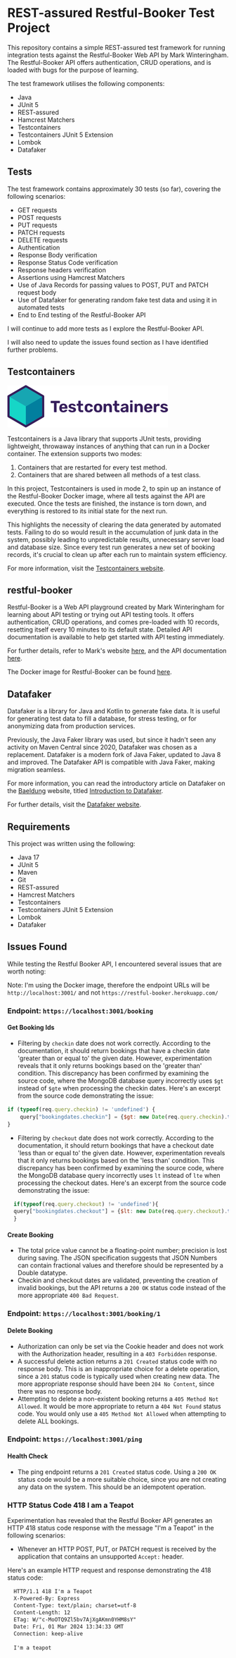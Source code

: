 # REST-assured Restful-Booker Test Project

This repository contains a simple REST-assured test framework for running integration tests against the Restful-Booker Web API 
by Mark Winteringham. The Restful-Booker API offers authentication, CRUD operations, and is loaded with bugs for the purpose of learning.

The test framework utilises the following components:

- Java
- JUnit 5
- REST-assured
- Hamcrest Matchers
- Testcontainers
- Testcontainers JUnit 5 Extension
- Lombok
- Datafaker

## Tests

The test framework contains approximately 30 tests (so far), covering the following scenarios:

- GET requests
- POST requests
- PUT requests
- PATCH requests
- DELETE requests
- Authentication
- Response Body verification
- Response Status Code verification
- Response headers verification
- Assertions using Hamcrest Matchers
- Use of Java Records for passing values to POST, PUT and PATCH request body
- Use of Datafaker for generating random fake test data and using it in automated tests
- End to End testing of the Restful-Booker API

I will continue to add more tests as I explore the Restful-Booker API.  

I will also need to update the issues found section as I have identified further problems.


## Testcontainers

![Testcontainers Logo](/assets/images/testcontainers-logo.svg)

Testcontainers is a Java library that supports JUnit tests, providing lightweight, throwaway instances of anything that 
can run in a Docker container. The extension supports two modes:

1. Containers that are restarted for every test method.
2. Containers that are shared between all methods of a test class.

In this project, Testcontainers is used in mode 2, to spin up an instance of the Restful-Booker Docker image, where all
tests against the API are executed. Once the tests are finished, the instance is torn down, and everything is restored
to its initial state for the next run. 

This highlights the necessity of clearing the data generated by automated tests. Failing to do so would result in the 
accumulation of junk data in the system, possibly leading to unpredictable results, unnecessary server load and database
size. Since every test run generates a new set of booking records, it's crucial to clean up after each run to maintain 
system efficiency.

For more information, visit the [Testcontainers website](https://testcontainers.com).

## restful-booker

Restful-Booker is a Web API playground created by Mark Winteringham for learning about API testing or trying out API 
testing tools. It offers authentication, CRUD operations, and comes pre-loaded with 10 records, resetting itself every 
10 minutes to its default state. Detailed API documentation is available to help get started with API testing immediately.

For further details, refer to Mark's website [here](https://restful-booker.herokuapp.com), and the API documentation
[here](https://restful-booker.herokuapp.com/apidoc/index.html).

The Docker image for Restful-Booker can be found [here](https://github.com/mwinteringham/restful-booker).

## Datafaker

Datafaker is a library for Java and Kotlin to generate fake data. It is useful for generating test data to fill a database, 
for stress testing, or for anonymizing data from production services.

Previously, the Java Faker library was used, but since it hadn't seen any activity on Maven Central since 2020, Datafaker 
was chosen as a replacement. Datafaker is a modern fork of Java Faker, updated to Java 8 and improved. The Datafaker API 
is compatible with Java Faker, making migration seamless.

For more information, you can read the introductory article on Datafaker on the [Baeldung](https://www.baeldung.com) 
website, titled [Introduction to Datafaker](https://www.baeldung.com/java-datafaker).

For further details, visit the [Datafaker website](https://www.datafaker.net).

## Requirements

This project was written using the following:

- Java 17
- JUnit 5
- Maven
- Git
- REST-assured
- Hamcrest Matchers
- Testcontainers
- Testcontainers JUnit 5 Extension
- Lombok
- Datafaker


## Issues Found

While testing the Restful Booker API, I encountered several issues that are worth noting:

Note: I'm using the Docker image, therefore the endpoint URLs will be `http://localhost:3001/` and not `https://restful-booker.herokuapp.com/`

### Endpoint: `https://localhost:3001/booking`

#### Get Booking Ids

- Filtering by `checkin` date does not work correctly. According to the documentation, it should return bookings that have a checkin date 'greater than or equal to' the given date. However, experimentation reveals that it only returns bookings based on the 'greater than' condition.
  This discrepancy has been confirmed by examining the source code, where the MongoDB database query incorrectly uses `$gt` instead of `$gte` when processing the checkin dates. Here's an excerpt from the source code demonstrating the issue:

```javascript
if (typeof(req.query.checkin) != 'undefined') {
    query["bookingdates.checkin"] = {$gt: new Date(req.query.checkin).toISOString()}
}
```

- Filtering by `checkout` date does not work correctly. According to the documentation, it should return bookings that have a checkout date 'less than or equal to' the given date. However, experimentation reveals that it only returns bookings based on the 'less than' condition.
  This discrepancy has been confirmed by examining the source code, where the MongoDB database query incorrectly uses `lt` instead of `lte` when processing the checkout dates. Here's an excerpt from the source code demonstrating the issue:

```javascript
  if(typeof(req.query.checkout) != 'undefined'){
  query["bookingdates.checkout"] = {$lt: new Date(req.query.checkout).toISOString()}
  }
```

#### Create Booking
- The total price value cannot be a floating-point number; precision is lost during saving. The JSON specification suggests that JSON Numbers can contain fractional values and therefore should be represented by a Double datatype. 
- Checkin and checkout dates are validated, preventing the creation of invalid bookings, but the API returns a `200 OK` status code instead of the more appropriate `400 Bad Request`.

### Endpoint: `https://localhost:3001/booking/1`

#### Delete Booking
- Authorization can only be set via the Cookie header and does not work with the Authorization header, resulting in a `403 Forbidden` response.
- A successful delete action returns a `201 Created` status code with no response body. This is an inappropriate choice for a delete operation, since a `201` status code  is typically used when creating new data. The more appropriate response should have been `204 No Content`, since there was no response body.  
- Attempting to delete a non-existent booking returns a `405 Method Not Allowed`. It would be more appropriate to return a `404 Not Found` status code. You would only use a `405 Method Not Allowed` when attempting to delete ALL bookings.

### Endpoint: `https://localhost:3001/ping`

#### Health Check
- The ping endpoint returns a `201 Created` status code. Using a `200 OK` status code would be a more suitable choice, since you are not creating any data on the system. This should be an idempotent operation. 

### HTTP Status Code 418 I am a Teapot
Experimentation has revealed that the Restful Booker API generates an HTTP 418 status code response with the message "I'm a Teapot" in the following scenarios:

- Whenever an HTTP POST, PUT, or PATCH request is received by the application that contains an unsupported `Accept:` header.

Here's an example HTTP request and response demonstrating the 418 status code:
```http request
  HTTP/1.1 418 I'm a Teapot
  X-Powered-By: Express
  Content-Type: text/plain; charset=utf-8
  Content-Length: 12
  ETag: W/"c-MoOTQ9Zl5bv7AjXgAKmn0YHM8sY"
  Date: Fri, 01 Mar 2024 13:34:33 GMT
  Connection: keep-alive

  I'm a teapot
```

